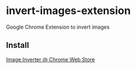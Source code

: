 invert-images-extension
=======================

Google Chrome Extension to invert images

## Install

[Image Inverter @ Chrome Web Store](https://chrome.google.com/webstore/detail/image-inverter/ffhhnojfkikkfllobfemgiihcceppmcj)